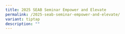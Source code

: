 ```yaml
---
title: 2025 SEAB Seminar Empower and Elevate
permalink: /2025-seab-seminar-empower-and-elevate/
variant: tiptap
description: ""
---
```

